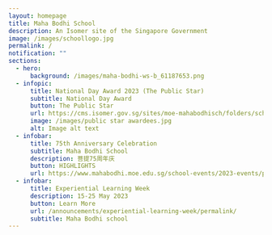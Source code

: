 ```yaml
---
layout: homepage
title: Maha Bodhi School
description: An Isomer site of the Singapore Government
image: /images/schoollogo.jpg
permalink: /
notification: ""
sections:
  - hero:
      background: /images/maha-bodhi-ws-b_61187653.png
  - infopic:
      title: National Day Award 2023 (The Public Star)
      subtitle: National Day Award
      button: The Public Star
      url: https://cms.isomer.gov.sg/sites/moe-mahabodhisch/folders/school-events/subfolders/2023%20Events/editPage/National%20Day%20Awards%202023.md
      image: /images/public star awardees.jpg
      alt: Image alt text
  - infobar:
      title: 75th Anniversary Celebration
      subtitle: Maha Bodhi School
      description: 菩提75周年庆
      button: HIGHLIGHTS
      url: https://www.mahabodhi.moe.edu.sg/school-events/2023-events/permalink/75anniversarycelebration
  - infobar:
      title: Experiential Learning Week
      description: 15-25 May 2023
      button: Learn More
      url: /announcements/experiential-learning-week/permalink/
      subtitle: Maha Bodhi school
---
```

